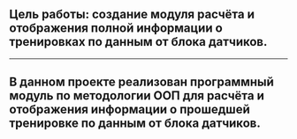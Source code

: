 ## Цель работы: создание модуля расчёта и отображения полной информации о тренировках по данным от блока датчиков.

---
В данном проекте реализован программный модуль по методологии ООП для расчёта и отображения информации
о прошедшей тренировке по данным от блока датчиков.
---
